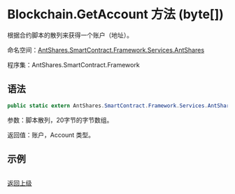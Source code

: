 # Blockchain.GetAccount 方法 (byte[])

根据合约脚本的散列来获得一个账户（地址）。

命名空间：[AntShares.SmartContract.Framework.Services.AntShares](../../AntShares.md)

程序集：AntShares.SmartContract.Framework

## 语法

```c#
public static extern AntShares.SmartContract.Framework.Services.AntShares.Account GetAccount(byte[] script_hash)
```

参数：脚本散列，20字节的字节数组。

返回值：账户，Account 类型。

## 示例

```

```



[返回上级](../Blockchain.md)